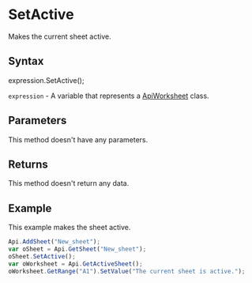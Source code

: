 # SetActive

Makes the current sheet active.

## Syntax

expression.SetActive();

`expression` - A variable that represents a [ApiWorksheet](../ApiWorksheet.md) class.

## Parameters

This method doesn't have any parameters.

## Returns

This method doesn't return any data.

## Example

This example makes the sheet active.

```javascript
Api.AddSheet("New_sheet");
var oSheet = Api.GetSheet("New_sheet");
oSheet.SetActive();
var oWorksheet = Api.GetActiveSheet();
oWorksheet.GetRange("A1").SetValue("The current sheet is active.");
```
